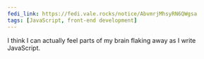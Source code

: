 ```yaml
---
fedi_link: https://fedi.vale.rocks/notice/AbvmrjMhsyRN6QWgsa 
tags: [JavaScript, front-end development]
---
```


I think I can actually feel parts of my brain flaking away as I write JavaScript.
